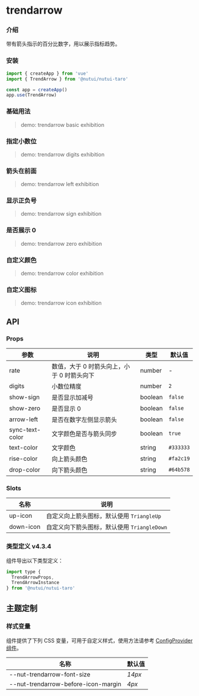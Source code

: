 # trendarrow

### 介绍

带有箭头指示的百分比数字，用以展示指标趋势。

### 安装

```js
import { createApp } from 'vue'
import { TrendArrow } from '@nutui/nutui-taro'

const app = createApp()
app.use(TrendArrow)
```

### 基础用法

> demo: trendarrow basic exhibition

### 指定小数位

> demo: trendarrow digits exhibition

### 箭头在前面

> demo: trendarrow left exhibition

### 显示正负号

> demo: trendarrow sign exhibition

### 是否展示 0

> demo: trendarrow zero exhibition

### 自定义颜色

> demo: trendarrow color exhibition

### 自定义图标

> demo: trendarrow icon exhibition

## API

### Props

| 参数 | 说明 | 类型 | 默认值 |
| --- | --- | --- | --- |
| rate | 数值，大于 0 时箭头向上，小于 0 时箭头向下 | number | - |
| digits | 小数位精度 | number | `2` |
| show-sign | 是否显示加减号 | boolean | `false` |
| show-zero | 是否显示 0 | boolean | `false` |
| arrow-left | 是否在数字左侧显示箭头 | boolean | `false` |
| sync-text-color | 文字颜色是否与箭头同步 | boolean | `true` |
| text-color | 文字颜色 | string | `#333333` |
| rise-color | 向上箭头颜色 | string | `#fa2c19` |
| drop-color | 向下箭头颜色 | string | `#64b578` |

### Slots

| 名称 | 说明 |
| --- | --- |
| up-icon | 自定义向上箭头图标，默认使用 `TriangleUp` |
| down-icon | 自定义向下箭头图标，默认使用 `TriangleDown` |

### 类型定义 v4.3.4

组件导出以下类型定义：

```js
import type {
  TrendArrowProps,
  TrendArrowInstance
} from '@nutui/nutui-taro'
```

## 主题定制

### 样式变量

组件提供了下列 CSS 变量，可用于自定义样式，使用方法请参考 [ConfigProvider 组件](#/zh-CN/component/configprovider)。

| 名称 | 默认值 |
| --- | --- |
| --nut-trendarrow-font-size | _14px_ |
| --nut-trendarrow-before-icon-margin | _4px_ |
